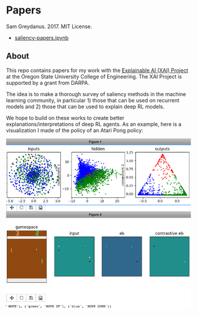Papers
=======
Sam Greydanus. 2017. MIT License.

* [saliency-papers.ipynb](https://nbviewer.jupyter.org/github/greydanus/papers/blob/master/saliency-papers.ipynb)

About
--------

This repo contains papers for my work with the [Explainable AI (XAI) Project](http://twitter.com/DARPA/status/872547502616182785) at the Oregon State University College of Engineering. The XAI Project is supported by a grant from DARPA.

The idea is to make a thorough survey of saliency methods in the machine learning community, in particular 1) those that can be used on recurrent models and 2) those that can be used to explain deep RL models.

We hope to build on these works to create better explanations/interpretations of deep RL agents. As an example, here is a visualization I made of the policy of an Atari Pong policy:

![Atari Pong policy visualization](xpong.png)